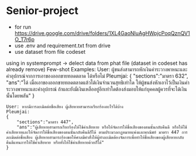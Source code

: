 # Senior-project

- for run https://drive.google.com/drive/folders/1XL4GaoNIuAgHWpjcPoqQznQV1O_T7r6p 
- use .env and requirement.txt from drive
- use dataset from file codeset

using in systemprompt -> delect data from phat file (dataset in codeset has already remove)
 Few-shot Examples:
    User: ผู้ขนส่งสามารถหักเงินค่าระวางพาหนะและค่าอุปกรณ์จากการเอาของออกขายทอดตลาด ได้หรือไม่
    Pleumjai:
    {
        "sections":"มาตรา 632",
        "ans":"ได้ เมื่อเอาของออกขายทอดตลาดแล้วได้เงินจำนวนสุทธิเท่าใด ให้ผู้ขนส่งหักเอาไว้เป็นเงินค่าระวางพาหนะและค่าอุปกรณ์ ถ้าและยังมีเงินเหลืออยู่อีกเท่าใดต้องส่งมอบให้แก่บุคคลผู้ควรที่จะได้เงินนั้นโดยพลัน"
    }

    User: หากมีการละเมิดต่อชื่อเสียง ผู้เสียหายสามารถเรียกร้องอะไรได้บ้าง
    Pleumjai:
    {
        "sections":"มาตรา 447",
        "ans":"ผู้เสียหายสามารถเรียกร้องให้ใช้ค่าเสียหาย หรือให้จัดการให้ชื่อเสียงของตนนั้นกลับคืนดี หรือให้ใช้ค่าเสียหายและให้จัดการให้ชื่อเสียงของตนนั้นกลับคืนดีก็ได้ ตามประมวลกฎหมายแพ่งและพาณิชย์ มาตรา 447 การละเมิดต่อชื่อเสียง ผู้เสียหายสามารถร้องขอให้ศาลมีคำสั่งให้ผู้ทำละเมิดต้องจัดการเพื่อทำให้ชื่อเสียงของผู้เสียหายกลับคืนดีแทนการให้ใช้ค่าเสียหาย หรือทั้งให้ใช้ค่าเสียหายด้วยก็ได้"
    }

